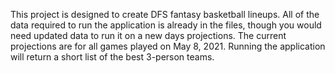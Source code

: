 This project is designed to create DFS fantasy basketball lineups. All of the data required to run the application is already in the files, though you would need updated data to run it on a new days projections. The current projections are for all games played on May 8, 2021. Running the application will return a short list of the best 3-person teams. 